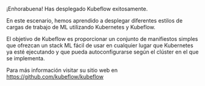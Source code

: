 ¡Enhorabuena! Has desplegado Kubeflow exitosamente.

En este escenario, hemos aprendido a desplegar diferentes estilos de cargas de trabajo de ML utilizando Kubernetes y Kubeflow.

El objetivo de Kubeflow es proporcionar un conjunto de manifiestos simples que ofrezcan un stack ML fácil de usar en cualquier lugar que Kubernetes ya esté ejecutando y que pueda autoconfigurarse según el clúster en el que se implementa.

Para más información visitar su sitio web en https://github.com/kubeflow/kubeflow
